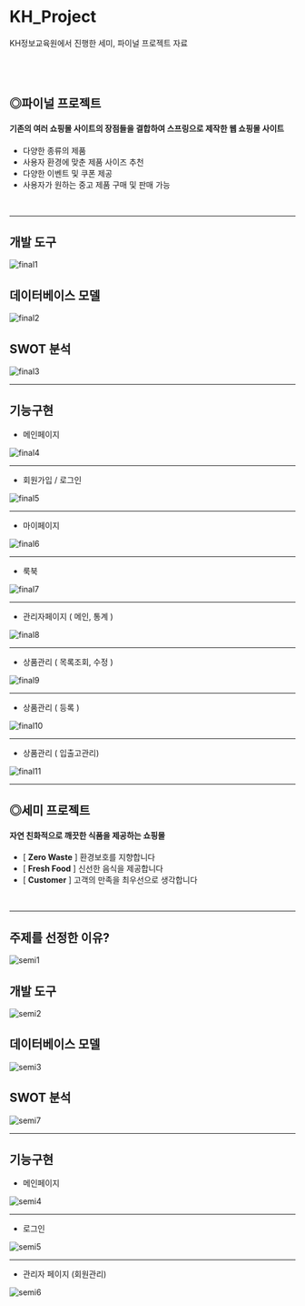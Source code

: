 # KH_Project
KH정보교육원에서 진행한 세미, 파이널 프로젝트 자료
<br/><br/><br/><br/>

## ◎파이널 프로젝트
#### 기존의 여러 쇼핑몰 사이트의 장점들을 결합하여 스프링으로 제작한 웹 쇼핑몰 사이트
- 다양한 종류의 제품
- 사용자 환경에 맞춘 제품 사이즈 추천
- 다양한 이벤트 및 쿠폰 제공
- 사용자가 원하는 중고 제품 구매 및 판매 가능

<br/>

***

## 개발 도구
![final1](https://user-images.githubusercontent.com/73204072/107943942-be35a700-6fd0-11eb-89bb-d4d42d28a6fe.jpg)

## 데이터베이스 모델
![final2](https://user-images.githubusercontent.com/73204072/107944051-ec1aeb80-6fd0-11eb-82b0-f4f0a7ec440c.jpg)

## SWOT 분석
![final3](https://user-images.githubusercontent.com/73204072/107944114-02c14280-6fd1-11eb-8576-8dfc64107e6f.jpg)

***

## 기능구현
- 메인페이지

![final4](https://user-images.githubusercontent.com/73204072/108020966-e7057d00-7060-11eb-8681-6aaf22991263.gif)

---

- 회원가입 / 로그인

![final5](https://user-images.githubusercontent.com/73204072/108029870-964a5000-7071-11eb-9740-a460be59932f.gif)

---

- 마이페이지

![final6](https://user-images.githubusercontent.com/73204072/108159446-69a63f00-712a-11eb-8671-a93af455bcc6.gif)

---

- 룩북

![final7](https://user-images.githubusercontent.com/73204072/108160631-c73b8b00-712c-11eb-9dd0-73d98699416f.gif)

---

- 관리자페이지 ( 메인, 통계 )

![final8](https://user-images.githubusercontent.com/73204072/108161072-9d369880-712d-11eb-9edc-ec4c6acdcdee.gif)

---

- 상품관리 ( 목록조회, 수정 )

![final9](https://user-images.githubusercontent.com/73204072/108163583-a5450700-7132-11eb-8b7b-bb806d8988b1.gif)

---

- 상품관리 ( 등록 )

![final10](https://user-images.githubusercontent.com/73204072/108164001-564ba180-7133-11eb-81b4-662a1932edd8.gif)

---

- 상품관리 ( 입출고관리)

![final11](https://user-images.githubusercontent.com/73204072/108164319-e25dc900-7133-11eb-8982-cd41136c4642.gif)

---

## ◎세미 프로젝트
#### 자연 친화적으로 깨끗한 식품을 제공하는 쇼핑몰
- [ **Zero Waste** ] 환경보호를 지향합니다
- [ **Fresh Food** ] 신선한 음식을 제공합니다
- [ **Customer** ] 고객의 만족을 최우선으로 생각합니다

<br/>

***
## 주제를 선정한 이유?
![semi1](https://user-images.githubusercontent.com/73204072/107927817-d7335d80-6fba-11eb-9f9d-f50a072a78b3.jpg)

## 개발 도구
![semi2](https://user-images.githubusercontent.com/73204072/107928328-82dcad80-6fbb-11eb-8d21-1c20989718c3.jpg)

## 데이터베이스 모델
![semi3](https://user-images.githubusercontent.com/73204072/107928694-00a0b900-6fbc-11eb-8c92-3982d94e3e62.jpg)

## SWOT 분석
![semi7](https://user-images.githubusercontent.com/73204072/107942985-5af74500-6fcf-11eb-9f4a-d4f3b4cf572a.jpg)
***

## 기능구현
- 메인페이지

![semi4](https://user-images.githubusercontent.com/73204072/107935312-917b9280-6fc4-11eb-93ac-46648c6c5c7f.gif)

---

- 로그인

![semi5](https://user-images.githubusercontent.com/73204072/107935143-57aa8c00-6fc4-11eb-8b98-23f3f31a8172.gif)

---

- 관리자 페이지 (회원관리)

![semi6](https://user-images.githubusercontent.com/73204072/107942458-9e9d7f00-6fce-11eb-9ba6-1a79dcaec6fe.gif)
